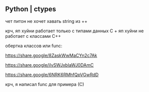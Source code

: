 ## Python | ctypes

чет питон не хочет хавать string из ++

крч, яп хуйни работает только с типами данных С + яп хуйни не работает с классами С++

обертка классов или func: 

https://share.google/8ZaskWwMaCYn2c7Ak

https://share.google/ilvSWJxblaWJ0DAmC

https://share.google/6NRK6RMhfQpVGwRdD

крч, я написал func для примера (С)
